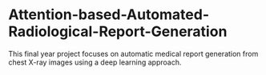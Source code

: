# Attention-based-Automated-Radiological-Report-Generation
This final year project focuses on automatic medical report generation from chest X-ray images using a deep learning approach. 
